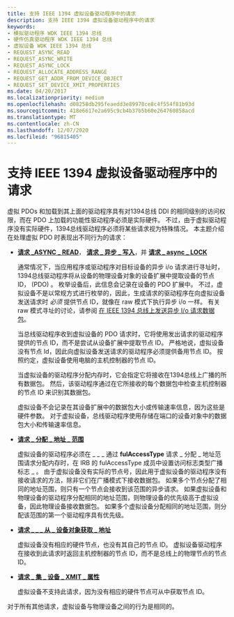```yaml
---
title: 支持 IEEE 1394 虚拟设备驱动程序中的请求
description: 支持 IEEE 1394 虚拟设备驱动程序中的请求
keywords:
- 模拟驱动程序 WDK IEEE 1394 总线
- 硬件仿真驱动程序 WDK IEEE 1394 总线
- 虚拟设备 WDK IEEE 1394 总线
- REQUEST_ASYNC_READ
- REQUEST_ASYNC_WRITE
- REQUEST_ASYNC_LOCK
- REQUEST_ALLOCATE_ADDRESS_RANGE
- REQUEST_GET_ADDR_FROM_DEVICE_OBJECT
- REQUEST_SET_DEVICE_XMIT_PROPERTIES
ms.date: 04/20/2017
ms.localizationpriority: medium
ms.openlocfilehash: d08258db295feaedd3e89978ce8c4f554f81b93d
ms.sourcegitcommit: 418e6617e2a695c9cb4b37b5b60e264760858acd
ms.translationtype: MT
ms.contentlocale: zh-CN
ms.lasthandoff: 12/07/2020
ms.locfileid: "96815405"
---
```

# <a name="supporting-requests-in-ieee-1394-virtual-device-drivers"></a>支持 IEEE 1394 虚拟设备驱动程序中的请求





虚拟 PDOs 和加载到其上面的驱动程序具有对1394总线 DDI 的相同级别的访问权限，而在 PDO 上加载的功能性驱动程序必须是实际硬件。 不过，由于虚拟驱动程序没有实际硬件，1394总线驱动程序必须将某些请求视为特殊情况。 本主题介绍在处理虚拟 PDO 时表现出不同行为的请求：

-   [**请求 \_ASYNC \_ READ**](https://msdn.microsoft.com/library/windows/hardware/ff537634)， [**请求 \_ 异步 \_ 写入**](https://msdn.microsoft.com/library/windows/hardware/ff537636)，并 [**请求 \_ async \_ LOCK**](https://msdn.microsoft.com/library/windows/hardware/ff537633)

    通常情况下，当应用程序或驱动程序对目标设备的异步 i/o 请求进行寻址时，1394总线驱动程序将从设备的物理设备对象的设备扩展中提取设备的节点 ID， (PDO) 。 枚举设备后，此信息会记录在设备的 PDO 扩展中。 不过，虚拟设备不是以常规方式进行枚举的，因此，生成请求的驱动程序在向虚拟设备发送请求时 *必须* 提供节点 ID，就像在 raw 模式下执行异步 i/o 一样。 有关 raw 模式寻址的讨论，请参阅 [在 IEEE 1394 总线上发送异步 I/o 请求数据包](./sending-asynchronous-i-o-request-packets-on-the-ieee-1394-bus.md)。

    当总线驱动程序收到虚拟设备的 PDO 请求时，它将使用发出请求的驱动程序提供的节点 ID，而不是尝试从设备扩展中提取节点 ID。 严格地说，虚拟设备没有节点 Id，因此向虚拟设备发送请求的驱动程序必须提供备用节点 ID。 按照约定，虚拟设备使用电脑的主机控制器的节点 ID。

    当虚拟设备的驱动程序分配内存时，它会指定它将接收在1394总线上广播的所有数据包。 然后，该驱动程序通过在它所接收的每个数据包中检查主机控制器的节点 ID 来识别其数据包。

    虚拟设备不会记录在其设备扩展中的数据包大小或传输速率信息，因为这些是硬件参数。 对于虚拟设备，总线驱动程序使用存储在端口的设备对象中的数据包大小和传输速率信息。

-   [**请求 \_ 分配 \_ 地址 \_ 范围**](https://msdn.microsoft.com/library/windows/hardware/ff537632)

    虚拟设备的驱动程序必须在 \_ \_ \_ 通过 **fulAccessType** 请求 \_ 分配 \_ 地址范围请求分配内存时，在 IRB 的 fulAccessType 成员中设置访问标志类型广播标志 \_ 。 由于虚拟设备没有实际的节点号，因此用于虚拟设备的驱动程序没有接收请求的方法，除非它们在广播模式下接收数据包。 如果多个节点分配了相同的地址范围，则只有一个节点会接收到该范围的异步请求。 如果虚拟设备和物理设备的驱动程序分配相同的地址范围，则物理设备的优先级高于虚拟设备，因此物理设备接收数据包。 如果多个虚拟设备分配相同的地址范围，则分配该范围的第一个驱动程序具有优先级。

-   [**请求 \_ \_ \_ 从 \_ 设备对象获取 \_ 地址**](https://msdn.microsoft.com/library/windows/hardware/ff537641)

    虚拟设备没有相应的硬件节点，也没有其自己的节点 ID。 虚拟设备驱动程序在接收到此请求时返回主机控制器的节点 ID，而不是总线上的物理节点的节点 ID。

-   [**请求 \_ 集 \_ 设备 \_ XMIT \_ 属性**](https://msdn.microsoft.com/library/windows/hardware/ff537662)

    虚拟设备不支持此请求，因为没有相应的硬件节点可从中获取节点 ID。

对于所有其他请求，虚拟设备与物理设备之间的行为是相同的。

 

